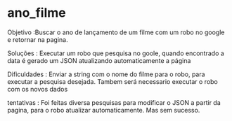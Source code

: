 # ano_filme

 Objetivo :Buscar o ano de lançamento de um filme com um robo no google e retornar na pagina.
 
 Soluções : Executar um robo que pesquisa no goole, quando encontrado a data é gerado um JSON atualizando automaticamente a página
 
 Dificuldades : Enviar a string com o nome do filme para o robo, para executar a pesquisa desejada.
                Tambem será necessario executar o robo com os novos dados
 
 tentativas : Foi feitas diversa pesquisas para modificar o JSON a partir da pagina, para o robo atualizar automaticamente. Mas sem sucesso. 
